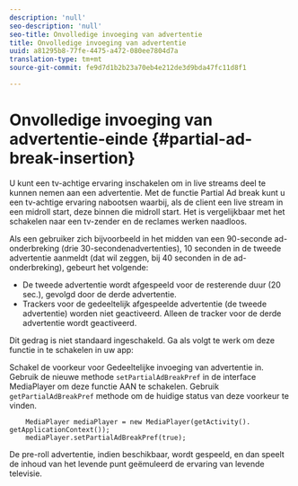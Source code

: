 ```yaml
---
description: 'null'
seo-description: 'null'
seo-title: Onvolledige invoeging van advertentie
title: Onvolledige invoeging van advertentie
uuid: a81295b8-77fe-4475-a472-080ee7804d7a
translation-type: tm+mt
source-git-commit: fe9d7d1b2b23a70eb4e212de3d9bda47fc11d8f1

---
```



# Onvolledige invoeging van advertentie-einde {#partial-ad-break-insertion}

U kunt een tv-achtige ervaring inschakelen om in live streams deel te kunnen nemen aan een advertentie. Met de functie Partial Ad break kunt u een tv-achtige ervaring nabootsen waarbij, als de client een live stream in een midroll start, deze binnen die midroll start. Het is vergelijkbaar met het schakelen naar een tv-zender en de reclames werken naadloos.

Als een gebruiker zich bijvoorbeeld in het midden van een 90-seconde ad-onderbreking (drie 30-secondenadvertenties), 10 seconden in de tweede advertentie aanmeldt (dat wil zeggen, bij 40 seconden in de ad-onderbreking), gebeurt het volgende:

* De tweede advertentie wordt afgespeeld voor de resterende duur (20 sec.), gevolgd door de derde advertentie.
* Trackers voor de gedeeltelijk afgespeelde advertentie (de tweede advertentie) worden niet geactiveerd. Alleen de tracker voor de derde advertentie wordt geactiveerd.

Dit gedrag is niet standaard ingeschakeld. Ga als volgt te werk om deze functie in te schakelen in uw app:

Schakel de voorkeur voor Gedeeltelijke invoeging van advertentie in. Gebruik de nieuwe methode `setPartialAdBreakPref` in de interface MediaPlayer om deze functie AAN te schakelen. Gebruik `getPartialAdBreakPref` methode om de huidige status van deze voorkeur te vinden.

```
    MediaPlayer mediaPlayer = new MediaPlayer(getActivity(). getApplicationContext()); 
    mediaPlayer.setPartialAdBreakPref(true);
```

De pre-roll advertentie, indien beschikbaar, wordt gespeeld, en dan speelt de inhoud van het levende punt geëmuleerd de ervaring van levende televisie.
